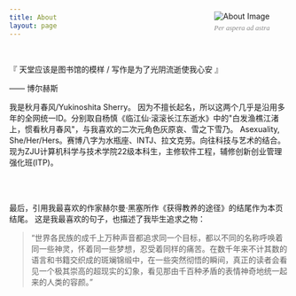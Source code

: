 ```yaml
---
title: About
layout: page
---
```


<div style="margin-left: 24em; margin-top: -4.5em;margin-bottom: 4em; text-align: center;">
    <img src="/images/about.jpg" alt="About Image" style="max-width: 500px; height: auto;">
    <div style="margin-top: 0.5em; color: #888; font-size: 0.9em; font-family: 'Times New Roman', Times, serif; font-style: italic;">
        Per aspera ad astra
    </div>
</div>

<!-- 这里可以添加你的个人介绍内容 -->

『 天堂应该是图书馆的模样 / 写作是为了光阴流逝使我心安 』
<div class="quote-author">—— 博尔赫斯</div>        

我是秋月春风/Yukinoshita Sherry。
因为不擅长起名，所以这两个几乎是沿用多年的全网统一ID。分别取自杨慎《临江仙·滚滚长江东逝水》中的"白发渔樵江渚上，惯看秋月春风"，与我喜欢的二次元角色灰原哀、雪之下雪乃。
Asexuality, She/Her/Hers。赛博八字为水瓶座、INTJ、拉文克劳。向往科技与艺术的结合。
现为ZJU计算机科学与技术学院22级本科生，主修软件工程，辅修创新创业管理强化班(ITP)。

                     
<br></br>


最后，引用我最喜欢的作家赫尔曼·黑塞所作《获得教养的途径》的结尾作为本页结尾。
这是我最喜欢的句子，也描述了我毕生追求之物：

> “世界各民族的成千上万种声音都追求同一个目标，都以不同的名称呼唤着同一些神灵，怀着同一些梦想，忍受着同样的痛苦。在数千年来不计其数的语言和书籍交织成的斑斓锦缎中，在一些突然彻悟的瞬间，真正的读者会看见一个极其崇高的超现实的幻象，看见那由千百种矛盾的表情神奇地统一起来的人类的容颜。”


